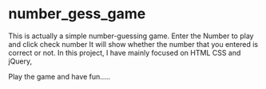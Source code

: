 # number_gess_game
This is actually a simple number-guessing game.
Enter the Number to play and click check number
It will show whether the number that you entered is correct or not.
In this project, I have mainly focused on HTML CSS and jQuery,

Play the game and have fun.....
